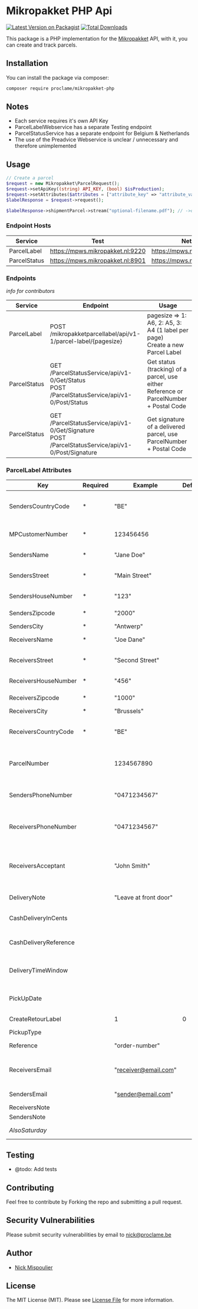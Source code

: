 # Mikropakket PHP Api

[![Latest Version on Packagist](https://img.shields.io/packagist/v/proclame/mikropakket-php.svg?style=flat-square)](https://packagist.org/packages/proclame/micropakket-php)
[![Total Downloads](https://img.shields.io/packagist/dt/proclame/mikropakket-php.svg?style=flat-square)](https://packagist.org/packages/proclame/mikropakket-php)

[comment]: <> ([![GitHub Tests Action Status]&#40;https://img.shields.io/github/workflow/status/proclame/mikropakket-php/run-tests?label=tests&#41;]&#40;https://github.com/proclame/mikropakket-php/actions?query=workflow%3ATests+branch%3Amaster&#41;)

[comment]: <> ([![GitHub Code Style Action Status]&#40;https://img.shields.io/github/workflow/status/proclame/mikropakket-php/Check%20&%20fix%20styling?label=code%20style&#41;]&#40;https://github.com/proclame/mikropakket-php/actions?query=workflow%3A"Check+%26+fix+styling"+branch%3Amaster&#41;)


This package is a PHP implementation for the [Mikropakket](https://www.mikropakket.be/) API, with it, you can create and track parcels.

## Installation

You can install the package via composer:

```bash
composer require proclame/mikropakket-php
```

## Notes
 * Each service requires it's own API Key
 * ParcelLabelWebservice has a separate Testing endpoint
 * ParcelStatusService has a separate endpoint for Belgium & Netherlands
 * The use of the Preadvice Webservice is unclear / unnecessary and therefore unimplemented


## Usage

```php
// Create a parcel
$request = new Mikropakket\ParcelRequest();
$request->setApiKey((string) API_KEY, (bool) $isProduction);
$request->setAttributes($attributes = ["attribute_key" => "attribute_value"]);
$labelResponse = $request->request();

$labelResponse->shipmentParcel->stream("optional-filename.pdf"); // ->download() can be used as well
```

### Endpoint Hosts
Service | Test | Netherlands | Belgium
--- | --- | --- | ---
ParcelLabel | https://mpws.mikropakket.nl:9220 | https://mpws.mikropakket.nl:9200 | https://mpws.mikropakket.nl:9200
ParcelStatus | https://mpws.mikropakket.nl:8901 | https://mpws.mikropakket.nl:8901 | https://www.mikropakket.be:8901

### Endpoints 
*info for contributors*

Service | Endpoint | Usage
--- | --- | ---
ParcelLabel | POST /mikropakketparcellabel/api/v1-1/parcel-label/{pagesize} | pagesize => 1: A6, 2: A5, 3: A4 (1 label per page)<br> Create a new Parcel Label
ParcelStatus | GET /ParcelStatusService/api/v1-0/Get/Status<br>POST /ParcelStatusService/api/v1-0/Post/Status | Get status (tracking) of a parcel, use either Reference or ParcelNumber + Postal Code  
ParcelStatus | GET /ParcelStatusService/api/v1-0/Get/Signature <br>POST /ParcelStatusService/api/v1-0/Post/Signature | Get signature of a delivered parcel, use ParcelNumber + Postal Code 

### ParcelLabel Attributes
Key | Required | Example | Default | Description
--- | --- | --- | --- | ---
SendersCountryCode | * | "BE" | | Countrycode from sender in isocode-1366 format
MPCustomerNumber | * | 123456456 | | Mikropakket Customer number
SendersName | * | "Jane Doe" | | Name of the parcel sender
SendersStreet | * | "Main Street" | | Senders street (no housenumber) 
SendersHouseNumber | * | "123" | | Senders Housenumber
SendersZipcode | * | "2000" | | Senders Zip Code
SendersCity | * | "Antwerp" | | Senders City
ReceiversName | * | "Joe Dane" | | Receivers Name
ReceiversStreet | * | "Second Street" | | Receivers Street (no housenumber)
ReceiversHouseNumber | * | "456" | | Receivers Housenumber
ReceiversZipcode | * | "1000" | | Receivers Zip Code
ReceiversCity | * | "Brussels" | | Receivers City
ReceiversCountryCode | * | "BE" | | Countrycode addressee in isocode-1366 format
ParcelNumber | | 1234567890 | | Unique parcel nr, length 10 digits (unsure of purpose) 
SendersPhoneNumber | | "0471234567" | | Senders Phone Number (unsure if used)
ReceiversPhoneNumber | | "0471234567" | | Receivers Phone Number (unsure if used)
ReceiversAcceptant | | "John Smith" | | Receivers personal name (eg: if ReceiversName = business name)
DeliveryNote | | "Leave at front door" | | Delivery directions
CashDeliveryInCents | | | | Not sure this is supported in BE
CashDeliveryReference | | | | Not sure this is supported in BE
DeliveryTimeWindow | | | | Timewindow for delivery on time in iso8601 format
PickUpDate | | | | Date of pick up at senders location
CreateRetourLabel | | 1 | 0 | Create return label as  well 
PickupType | | | | Unsure
Reference | | "order-number" | | Reference for the order 
ReceiversEmail | | "receiver@email.com" | | Receivers Email address (for notification) 
SendersEmail | | "sender@email.com" | | Senders Email address
ReceiversNote | | | | Unsure
SendersNote | | | | Unsure
*AlsoSaturday* | |  | | Not used anymore

## Testing
* @todo: Add tests

[comment]: <> (## Changelog)

[comment]: <> (Please see [CHANGELOG]&#40;CHANGELOG.md&#41; for more information on what has changed recently.)

## Contributing
Feel free to contribute by Forking the repo and submitting a pull request.

## Security Vulnerabilities
Please submit security vulnerabilities by email to nick@proclame.be

## Author
- [Nick Mispoulier](https://github.com/proclame)

## License
The MIT License (MIT). Please see [License File](LICENSE.md) for more information.
